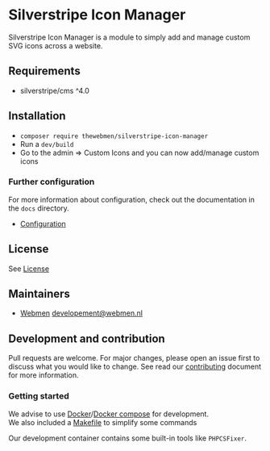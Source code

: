# Silverstripe Icon Manager

Silverstripe Icon Manager is a module to simply add and manage custom SVG icons across a website.

## Requirements
* silverstripe/cms ^4.0

## Installation
* `composer require thewebmen/silverstripe-icon-manager`
* Run a `dev/build`
* Go to the admin => Custom Icons and you can now add/manage custom icons

### Further configuration

For more information about configuration, check out the documentation in the `docs` directory.

* [Configuration](docs/configuration.md)

## License
See [License](LICENSE)

## Maintainers
* [Webmen](https://www.webmen.nl/) <developement@webmen.nl>

## Development and contribution
Pull requests are welcome. For major changes, please open an issue first to discuss what you would like to change.
See read our [contributing](CONTRIBUTING.md) document for more information.

### Getting started
We advise to use [Docker](https://docker.com)/[Docker compose](https://docs.docker.com/compose/) for development.\
We also included a [Makefile](https://www.gnu.org/software/make/) to simplify some commands

Our development container contains some built-in tools like `PHPCSFixer`.